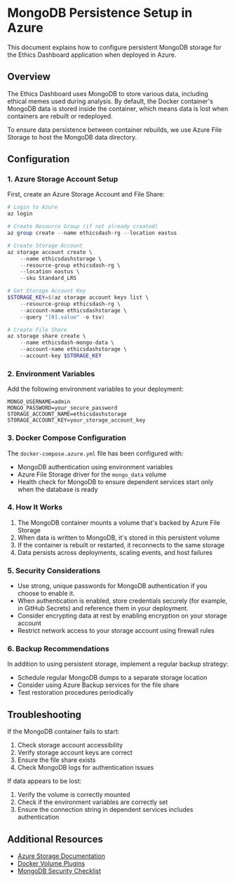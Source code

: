 # MongoDB Persistence Setup in Azure

This document explains how to configure persistent MongoDB storage for the Ethics Dashboard application when deployed in Azure.

## Overview

The Ethics Dashboard uses MongoDB to store various data, including ethical memes used during analysis. By default, the Docker container's MongoDB data is stored inside the container, which means data is lost when containers are rebuilt or redeployed.

To ensure data persistence between container rebuilds, we use Azure File Storage to host the MongoDB data directory.

## Configuration

### 1. Azure Storage Account Setup

First, create an Azure Storage Account and File Share:

```powershell
# Login to Azure
az login

# Create Resource Group (if not already created)
az group create --name ethicsdash-rg --location eastus

# Create Storage Account
az storage account create \
    --name ethicsdashstorage \
    --resource-group ethicsdash-rg \
    --location eastus \
    --sku Standard_LRS

# Get Storage Account Key
$STORAGE_KEY=$(az storage account keys list \
    --resource-group ethicsdash-rg \
    --account-name ethicsdashstorage \
    --query "[0].value" -o tsv)

# Create File Share
az storage share create \
    --name ethicsdash-mongo-data \
    --account-name ethicsdashstorage \
    --account-key $STORAGE_KEY
```

### 2. Environment Variables

Add the following environment variables to your deployment:

```
MONGO_USERNAME=admin
MONGO_PASSWORD=your_secure_password
STORAGE_ACCOUNT_NAME=ethicsdashstorage
STORAGE_ACCOUNT_KEY=your_storage_account_key
```

### 3. Docker Compose Configuration

The `docker-compose.azure.yml` file has been configured with:

- MongoDB authentication using environment variables
- Azure File Storage driver for the `mongo_data` volume
- Health check for MongoDB to ensure dependent services start only when the database is ready

### 4. How It Works

1. The MongoDB container mounts a volume that's backed by Azure File Storage
2. When data is written to MongoDB, it's stored in this persistent volume
3. If the container is rebuilt or restarted, it reconnects to the same storage
4. Data persists across deployments, scaling events, and host failures

### 5. Security Considerations

- Use strong, unique passwords for MongoDB authentication if you choose to enable it.
- When authentication is enabled, store credentials securely (for example, in GitHub Secrets) and reference them in your deployment.
- Consider encrypting data at rest by enabling encryption on your storage account
- Restrict network access to your storage account using firewall rules

### 6. Backup Recommendations

In addition to using persistent storage, implement a regular backup strategy:

- Schedule regular MongoDB dumps to a separate storage location
- Consider using Azure Backup services for the file share
- Test restoration procedures periodically

## Troubleshooting

If the MongoDB container fails to start:

1. Check storage account accessibility
2. Verify storage account keys are correct
3. Ensure the file share exists
4. Check MongoDB logs for authentication issues

If data appears to be lost:

1. Verify the volume is correctly mounted
2. Check if the environment variables are correctly set
3. Ensure the connection string in dependent services includes authentication

## Additional Resources

- [Azure Storage Documentation](https://docs.microsoft.com/en-us/azure/storage/)
- [Docker Volume Plugins](https://docs.docker.com/engine/extend/plugins_volume/)
- [MongoDB Security Checklist](https://docs.mongodb.com/manual/administration/security-checklist/) 